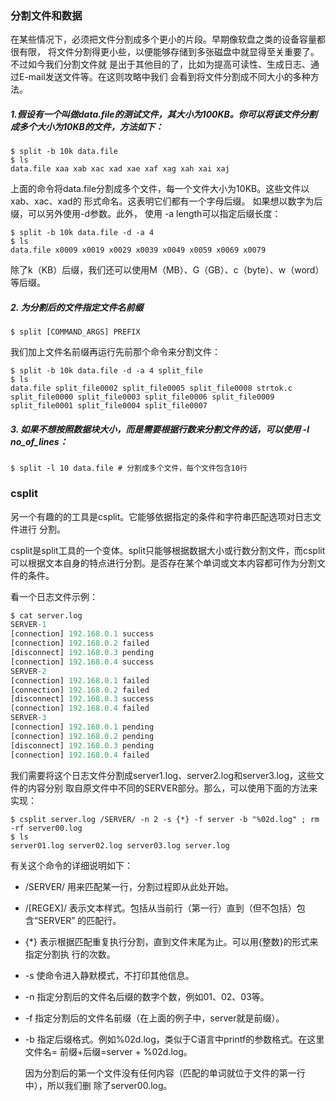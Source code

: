 ### 分割文件和数据

在某些情况下，必须把文件分割成多个更小的片段。早期像软盘之类的设备容量都很有限， 将文件分割得更小些，以便能够存储到多张磁盘中就显得至关重要了。不过如今我们分割文件就 是出于其他目的了，比如为提高可读性、生成日志、通过E-mail发送文件等。在这则攻略中我们 会看到将文件分割成不同大小的多种方法。

##### 1.假设有一个叫做data.file的测试文件，其大小为100KB。你可以将该文件分割成多个大小为10KB的文件，方法如下：

```
$ split -b 10k data.file 
$ ls
data.file xaa xab xac xad xae xaf xag xah xai xaj
```

上面的命令将data.file分割成多个文件，每一个文件大小为10KB。这些文件以xab、xac、xad的 形式命名。这表明它们都有一个字母后缀。 如果想以数字为后缀，可以另外使用-d参数。此外， 使用 -a length可以指定后缀长度：

```
$ split -b 10k data.file -d -a 4 
$ ls
data.file x0009 x0019 x0029 x0039 x0049 x0059 x0069 x0079
```

除了k（KB）后缀，我们还可以使用M（MB）、G（GB）、c（byte）、w（word）等后缀。

##### 2. 为分割后的文件指定文件名前缀

```
$ split [COMMAND_ARGS] PREFIX
```

我们加上文件名前缀再运行先前那个命令来分割文件：

```
$ split -b 10k data.file -d -a 4 split_file
$ ls
data.file split_file0002 split_file0005 split_file0008 strtok.c
split_file0000 split_file0003 split_file0006 split_file0009
split_file0001 split_file0004 split_file0007
```

##### 3. 如果不想按照数据块大小，而是需要根据行数来分割文件的话，可以使用 -l no\_of\_lines：

```
$ split -l 10 data.file # 分割成多个文件，每个文件包含10行
```

### csplit

另一个有趣的的工具是csplit。它能够依据指定的条件和字符串匹配选项对日志文件进行 分割。

csplit是split工具的一个变体。split只能够根据数据大小或行数分割文件，而csplit 可以根据文本自身的特点进行分割。是否存在某个单词或文本内容都可作为分割文件的条件。

看一个日志文件示例：

```py
$ cat server.log
SERVER-1
[connection] 192.168.0.1 success
[connection] 192.168.0.2 failed
[disconnect] 192.168.0.3 pending
[connection] 192.168.0.4 success
SERVER-2
[connection] 192.168.0.1 failed
[connection] 192.168.0.2 failed
[disconnect] 192.168.0.3 success
[connection] 192.168.0.4 failed
SERVER-3
[connection] 192.168.0.1 pending
[connection] 192.168.0.2 pending
[disconnect] 192.168.0.3 pending
[connection] 192.168.0.4 failed
```

我们需要将这个日志文件分割成server1.log、server2.log和server3.log，这些文件的内容分别 取自原文件中不同的SERVER部分。那么，可以使用下面的方法来实现：

```
$ csplit server.log /SERVER/ -n 2 -s {*} -f server -b "%02d.log" ; rm -rf server00.log
$ ls
server01.log server02.log server03.log server.log
```

有关这个命令的详细说明如下：

* /SERVER/ 用来匹配某一行，分割过程即从此处开始。
* /\[REGEX\]/ 表示文本样式。包括从当前行（第一行）直到（但不包括）包含“SERVER” 的匹配行。
* {\*} 表示根据匹配重复执行分割，直到文件末尾为止。可以用{整数}的形式来指定分割执 行的次数。
* -s 使命令进入静默模式，不打印其他信息。
* -n 指定分割后的文件名后缀的数字个数，例如01、02、03等。
* -f 指定分割后的文件名前缀（在上面的例子中，server就是前缀）。
* -b 指定后缀格式。例如%02d.log，类似于C语言中printf的参数格式。在这里文件名= 前缀+后缀=server + %02d.log。

  因为分割后的第一个文件没有任何内容（匹配的单词就位于文件的第一行中），所以我们删 除了server00.log。



